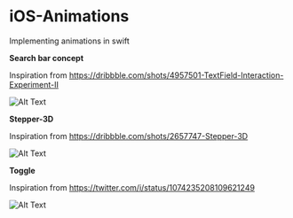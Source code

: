 # iOS-Animations
Implementing animations in swift

**Search bar concept**

Inspiration from https://dribbble.com/shots/4957501-TextField-Interaction-Experiment-II

![Alt Text](https://github.com/jainadit27/iOS-Animations/blob/master/Screenshots/search_bar.gif)

**Stepper-3D**

Inspiration from https://dribbble.com/shots/2657747-Stepper-3D

![Alt Text](https://github.com/jainadit27/iOS-Animations/blob/master/Screenshots/stepper.gif)

**Toggle**

Inspiration from https://twitter.com/i/status/1074235208109621249

![Alt Text](https://github.com/jainadit27/iOS-Animations/blob/master/Screenshots/toggle.gif)
